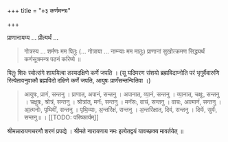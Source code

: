 +++
title = "०३ कर्णमन्त्रः"

+++

प्राणानायम्य ... प्रीत्यर्थं ... 

> गोत्रस्य ... शर्मणः मम पितुः (... गोत्राया ... नाम्न्याः मम मातुः) प्राणानां सुखोत्क्रमण सिद्ध्यर्थं कर्णसूत्रमन्त्र पठनं करिष्ये ॥ 

पितुः शिरः स्वोत्संगे शाययित्वा तस्यदक्षिणे कर्णे जपति । (सू यदिमरण संशयो ब्रह्मविदाप्नोति परं भृगुर्वैवारुणि रित्येतावनुवाकौ ब्रह्मविदो दक्षिणे कर्णे जपति, आयुषः प्राणँसन्तन्वितिवा ।)

> आयुषः, प्राणं, सन्तनु । प्राणात्, अपानं, सन्तनु । अपानात्, व्या॒नं, सन्तनु । व्या॒नात्, चक्षुः, सन्तनु । चक्षुषः, श्रोत्रं, सन्तनु । श्रोत्रा॑त्, मनॅः, सन्तनु । मनॅसः, वाचं, सन्तनु । वाचः, आत्मानं॑, सन्तनु । आ॒त्मनॊः, पृथिवीं, सन्तनु । पृथि॒व्याः, अ॒न्तरि॑क्षं, सन्तनु । अ॒न्तरि॑क्षात्, दिवं, सन्तनु । दिवॅः, सुवॅः, सन्तनु॥ ।
[[TODO: परिष्कार्यम्]]

श्रीमन्नारायणचरणौ शरणं प्रपद्ये । श्रीमते नारायणाय नमः इत्येतद्वयं यावच्छक्य मावर्तयेत् ॥